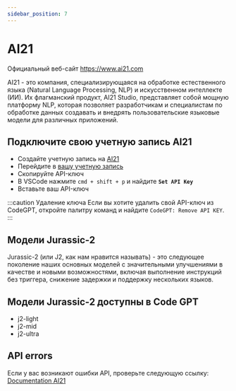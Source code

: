 ```yaml
---
sidebar_position: 7
---
```


# AI21
Официальный веб-сайт https://www.ai21.com

AI21 - это компания, специализирующаяся на обработке естественного языка (Natural Language Processing, NLP) и искусственном интеллекте (ИИ). Их флагманский продукт, AI21 Studio, представляет собой мощную платформу NLP, которая позволяет разработчикам и специалистам по обработке данных создавать и внедрять пользовательские языковые модели для различных приложений.

## Подключите свою учетную запись AI21
- Создайте учетную запись на [AI21](https://www.ai21.com/)
- Перейдите в [вашу учетную запись](https://studio.ai21.com/account/account)
- Скопируйте API-ключ
- В VSCode нажмите ```cmd + shift + p``` и найдите **`Set API Key`**
- Вставьте ваш API-ключ

:::caution Удаление ключа
Если вы хотите удалить свой API-ключ из CodeGPT, откройте палитру команд и найдите `CodeGPT: Remove API KEY`.
:::

## Модели Jurassic-2
Jurassic-2 (или J2, как нам нравится называть) - это следующее поколение наших основных моделей с значительными улучшениями в качестве и новыми возможностями, включая выполнение инструкций без триггера, снижение задержки и поддержку нескольких языков.

## Модели Jurassic-2 доступны в Code GPT
- j2-light
- j2-mid
- j2-ultra

## API errors
Если у вас возникают ошибки API, проверьте следующую ссылку: [Documentation AI21](https://docs.ai21.com/reference/j2-complete-api-ref)
